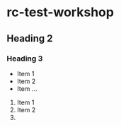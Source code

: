 # rc-test-workshop

## Heading 2

### Heading 3

* Item 1
* Item 2
* Item ...

1. Item 1
2. Item 2
3. 
